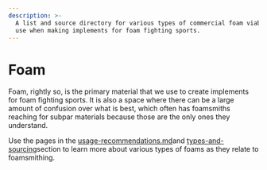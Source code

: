 ```yaml
---
description: >-
  A list and source directory for various types of commercial foam viable for
  use when making implements for foam fighting sports.
---
```


# Foam

Foam, rightly so, is the primary material that we use to create implements for foam fighting sports. It is also a space where there can be a large amount of confusion over what is best, which often has foamsmiths reaching for subpar materials because those are the only ones they understand.

Use the pages in the [usage-recommendations.md](usage-recommendations.md "mention")and [types-and-sourcing](types-and-sourcing/ "mention")section to learn more about various types of foams as they relate to foamsmithing.


